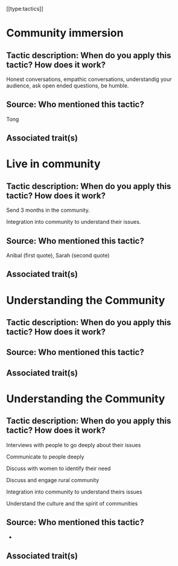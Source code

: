 [[type:tactics]]

# Community immersion


## Tactic description: When do you apply this tactic? How does it work?

Honest conversations, empathic conversations, understandig your audience, ask open ended questions, be humble.

## Source: Who mentioned this tactic?

Tong

## Associated trait(s)
  


## 
  


## 
   


# Live in community 

## Tactic description: When do you apply this tactic? How does it work?

Send 3 months in the community.  
  
Integration into community to understand their issues.

## Source: Who mentioned this tactic?

Anibal (first quote), Sarah (second quote)

## Associated trait(s)
  


## 
  


## 
   


# Understanding the Community

## Tactic description: When do you apply this tactic? How does it work?

## Source: Who mentioned this tactic?

## Associated trait(s)
  


## 
  


## 
  


# Understanding the Community

## Tactic description: When do you apply this tactic? How does it work?

Interviews with people to go deeply about their issues  
  
Communicate to people deeply  
  
Discuss with women to identify their need  
  
Discuss and engage rural community  
  
Integration into community to understand theirs issues  
  
Understand the culture and the spirit of communities

## Source: Who mentioned this tactic?

-

## Associated trait(s)
  


## 
  


##